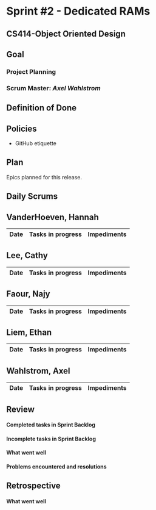 # Sprint #2 - Dedicated RAMs
## CS414-Object Oriented Design

## Goal

### Project Planning

### Scrum Master: *Axel Wahlstrom*

## Definition of Done



## Policies

* GitHub etiquette

## Plan

Epics planned for this release.

## Daily Scrums

## VanderHoeven, Hannah
| Date | Tasks in progress | Impediments |
| :--- | :--- | :--- |

## Lee, Cathy
| Date | Tasks in progress | Impediments |
| :--- | :--- | :--- |

## Faour, Najy
| Date | Tasks in progress | Impediments |
| :--- | :--- | :--- |

## Liem, Ethan
| Date | Tasks in progress | Impediments |
| :--- | :--- | :--- |

## Wahlstrom, Axel
| Date | Tasks in progress | Impediments |
| :--- | :--- | :--- |

## Review

#### Completed tasks in Sprint Backlog

#### Incomplete tasks in Sprint Backlog

#### What went well

#### Problems encountered and resolutions

## Retrospective

#### What went well
